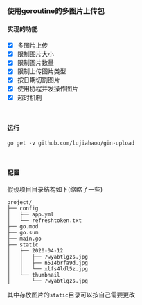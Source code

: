### 使用goroutine的多图片上传包

#### 实现的功能
* [x] 多图片上传
* [x] 限制图片大小
* [x] 限制图片数量
* [x] 限制上传图片类型
* [x] 按日期切割图片
* [x] 使用协程并发操作图片
* [x] 超时机制

<br>

#### 运行
```shell script
go get -v github.com/lujiahaoo/gin-upload
```

<br>

#### 配置
假设项目目录结构如下(缩略了一些)
```
project/
├── config
│   ├── app.yml
│   └── refreshtoken.txt
├── go.mod
├── go.sum
├── main.go
├── static
│   ├── 2020-04-12
│   │   ├── 7wyabtlgzs.jpg
│   │   ├── n514brfa9d.jpg
│   │   └── xlfs4ldl5z.jpg
│   └── thumbnail
│       └── 7wyabtlgzs.jpg
```
其中存放图片的`static`目录可以按自己需要更改


